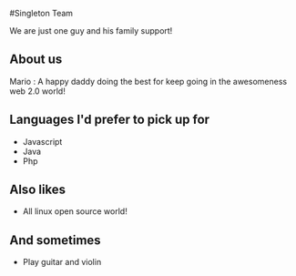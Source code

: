 #Singleton Team

We are just one guy and his family support!

## About us

Mario : A happy daddy doing the best for keep going in the awesomeness web 2.0 world!

## Languages I'd prefer to pick up for

- Javascript
- Java
- Php

## Also likes 

-  All linux open source world!

## And sometimes

- Play guitar and violin
